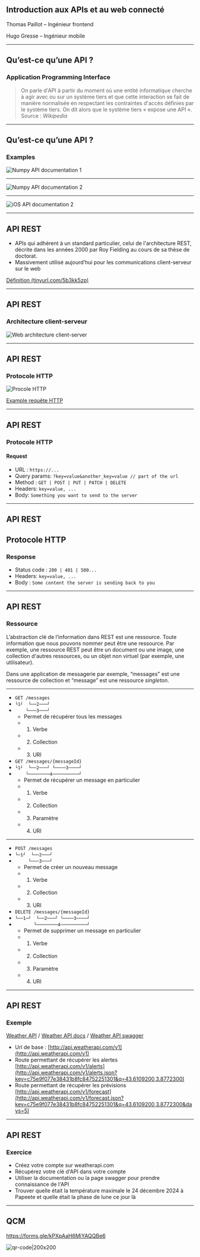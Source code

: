 ## Introduction aux APIs et au web connecté

Thomas Paillot – Ingénieur frontend

Hugo Gresse – Ingénieur mobile 

---

## Qu’est-ce qu’une API ?

### Application Programming Interface

> On parle d'API à partir du moment où une entité informatique cherche à agir avec ou sur un système tiers et que cette interaction se fait de manière normalisée en respectant les contraintes d'accès définies par le système tiers. On dit alors que le système tiers « expose une API ».
> Source : *Wikipedia*

---

## Qu’est-ce qu’une API ?

### Examples

![Numpy API documentation 1](/slides-miashs-2025/images/numpy-api-1.png)

------

![Numpy API documentation 2](/slides-miashs-2025/images/numpy-api-2.png)

------

![iOS API documentation 2](/slides-miashs-2025/images/ios-api-1.png)

---

## API REST

- APIs qui adhèrent à un standard particulier, celui de l'architecture REST, décrite dans les années 2000 par Roy Fielding au cours de sa thèse de doctorat.
- Massivement utilisé aujourd’hui pour les communications client-serveur sur le web

[Définition (tinyurl.com/5b3kk5zp)](https://about.gitlab.com/fr-fr/blog/2024/09/04/what-is-rest-api/)

---

## API REST

### Architecture client-serveur

![Web architecture client-server](/slides-miashs-2025/images/web-architecture.jpg)

---

## API REST

### Protocole HTTP

![Procole HTTP](/slides-miashs-2025/images/client-server-architecture.png)

<a href="/dist/reveal.js" target="_blank">Example requête HTTP</a>

---

## API REST

### Protocole HTTP

#### Request

- URL : `https://...`
- Query params: `?key=value&another_key=value // part of the url`
- Method : `GET | POST | PUT | PATCH | DELETE`
- Headers: `key=value, ...`
- Body: `Something you want to send to the server`

---

## API REST

## Protocole HTTP

### Response

- Status code : `200 | 401 | 500...`
- Headers: `key=value, ...`
- Body : `Some content the server is sending back to you`

---

## API REST

### Ressource

L’abstraction clé de l’information dans REST est une ressource. Toute information que nous pouvons nommer peut être une ressource. Par exemple, une ressource REST peut être un document ou une image, une collection d'autres ressources, ou un objet non virtuel (par exemple, une utilisateur).

Dans une application de messagerie par exemple, “messages" est une ressource de collection et “message” est une ressource *singleton*.

------

- `GET /messages`
- `└1┘  └──2───┘`
- `    └───3───┘`
  - Permet de récupérer tous les messages
  - 1. Verbe
  - 2. Collection
  - 3. URI
- `GET /messages/{messageId}`
- `└1┘  └──2───┘ └────3────┘`
- `    └────────4──────────┘`
  - Permet de récupérer un message en particulier
  - 1. Verbe
  - 2. Collection
  - 3. Paramètre
  - 4. URI

------

- `POST /messages`
- `└─1┘  └──2───┘`
- `     └───3───┘`
  - Permet de créer un nouveau message
  - 1. Verbe
  - 2. Collection
  - 3. URI
- `DELETE /messages/{messageId}`
- `└──1─┘  └──2───┘ └────3────┘`
- `       └────────4──────────┘`
  - Permet de supprimer un message en particulier
  - 1. Verbe
  - 2. Collection
  - 3. Paramètre
  - 4. URI

---

## API REST

### Exemple

[Weather API](https://www.weatherapi.com/) / [Weather API docs](https://www.weatherapi.com/docs/) / [Weather API swagger](https://app.swaggerhub.com/apis-docs/WeatherAPI.com/WeatherAPI/1.0.2)


- Url de base : [http://api.weatherapi.com/v1](http://api.weatherapi.com/v1)
- Route permettant de récupérer les alertes [http://api.weatherapi.com/v1/alerts](http://api.weatherapi.com/v1/alerts.json?key=c75e9f077e38431b8fc84752251301&q=43.6109200,3.8772300)
- Route permettant de récupérer les prévisions [http://api.weatherapi.com/v1/forecast](http://api.weatherapi.com/v1/forecast.json?key=c75e9f077e38431b8fc84752251301&q=43.6109200,3.8772300&days=5)

---

## API REST

### Exercice

- Créez votre compte sur weatherapi.com
- Récupérez votre clé d'API dans votre compte
- Utiliser la documentation ou la page swagger pour prendre connaissance de l'API
- Trouver quelle était la température maximale le 24 décembre 2024 à Papeete et quelle était la phase de lune ce jour là

---

## QCM 

https://forms.gle/kPXpAaH6MiYAQQBe6

![qr-code|200x200](https://github.com/user-attachments/assets/fa424d55-883f-4d67-b2a4-8969cd601db3)

